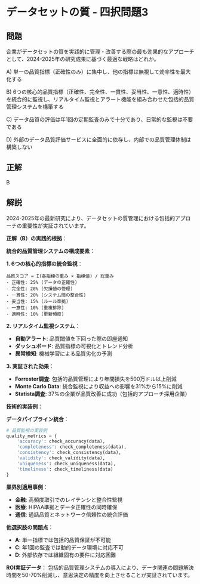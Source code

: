 # データセットの質 - 四択問題3

## 問題
企業がデータセットの質を実践的に管理・改善する際の最も効果的なアプローチとして、2024-2025年の研究成果に基づく最適な戦略はどれか。

A) 単一の品質指標（正確性のみ）に集中し、他の指標は無視して効率性を最大化する

B) 6つの核心的品質指標（正確性、完全性、一貫性、妥当性、一意性、適時性）を統合的に監視し、リアルタイム監視とアラート機能を組み合わせた包括的品質管理システムを構築する

C) データ品質の評価は年1回の定期監査のみで十分であり、日常的な監視は不要である

D) 外部のデータ品質評価サービスに全面的に依存し、内部での品質管理体制は構築しない

## 正解
B

## 解説
2024-2025年の最新研究により、データセットの質管理における包括的アプローチの重要性が実証されています。

**正解（B）の実践的根拠**：

**統合的品質管理システムの構成要素**：

**1. 6つの核心的指標の統合監視**：
```
品質スコア = Σ(各指標の重み × 指標値) / 総重み
- 正確性: 25% (データの正確性)
- 完全性: 20% (欠損値の管理)
- 一貫性: 20% (システム間の整合性)
- 妥当性: 15% (ルール準拠)
- 一意性: 10% (重複排除)
- 適時性: 10% (更新頻度)
```

**2. リアルタイム監視システム**：
- **自動アラート**: 品質閾値を下回った際の即座通知
- **ダッシュボード**: 品質指標の可視化とトレンド分析
- **異常検知**: 機械学習による品質劣化の予測

**3. 実証された効果**：
- **Forrester調査**: 包括的品質管理により年間損失を500万ドル以上削減
- **Monte Carlo Data**: 統合監視により収益への影響を31%から15%に削減
- **Statista調査**: 37%の企業が品質改善に成功（包括的アプローチ採用企業）

**技術的実装例**：

**データパイプライン統合**：
```python
# 品質監視の実装例
quality_metrics = {
    'accuracy': check_accuracy(data),
    'completeness': check_completeness(data),
    'consistency': check_consistency(data),
    'validity': check_validity(data),
    'uniqueness': check_uniqueness(data),
    'timeliness': check_timeliness(data)
}
```

**業界別適用事例**：
- **金融**: 高頻度取引でのレイテンシと整合性監視
- **医療**: HIPAA準拠とデータ正確性の同時確保
- **通信**: 通話品質とネットワーク信頼性の統合評価

**他選択肢の問題点**：
- **A**: 単一指標では包括的品質保証が不可能
- **C**: 年1回の監査では動的データ環境に対応不可
- **D**: 外部依存では組織固有の要件に対応困難

**ROI実証データ**：
包括的品質管理システムの導入により、データ関連の問題解決時間を50-70%削減し、意思決定の精度を向上させることが実証されています。 